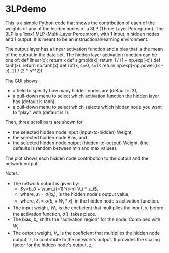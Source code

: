 # 3LPdemo

This is a simple Python code that shows the contribution of each of the weights of any of the hidden nodes of a 3LP (Three-Layer Perceptron).
The 3LP is a 1xnx1 MLP (Multi-Layer Perceptron), with 1 input, n hidden nodes and 1 output.
It is meant to be an instructional/learning environment.

The output layer has a linear activation function and a bias that is the mean of the output in the data set.
The hidden layer activation function can be one of:
def linear(x):
    return x
def sigmoid(x):
    return 1 / (1 + np.exp(-x))
def tanh(x):
    return np.tanh(x)
def rbf(x, c=0, s=1):
    return np.exp(-np.power((x - c), 2) / (2 * s**2))

The GUI shows 
- a field to specify how many hidden nodes are (default is 3),
- a pull-down menu to select which activation function the hidden layer has (default is tanh),
- a pull-down menu to select which selects which hidden node you want to "play" with (default is 1).

 Then, three scroll bars are shown for 
 - the selected hidden node input (input-to-hidden) Weight,
 - the selected hidden node Bias, and
 - the selected hidden node output (hidden-to-output) Weight.
(the defaults is random between min and max values).

The plot shows each hidden node contribution to the output and the network output.

Notes:
- The network output is given by:
    - $y=b_0 + \sum_{i=1}^{i=n} V_i * z_i$,
    - where, $z_i = \sigma(xi_i)$, is the hidden node's output value;
    - where, $\xi_i = \sigma(b_i + W_i*x)$, in the hidden node's activation function.
- The input weight, $W_i$, is the coeficient that multiplies the input, x, before the activation function, $\sigma()$, takes place.
- The bias, $b_i$, shifts the "activation region" for the node. Combined with $W_i$
- The output weight, $V_i$, is the coeficient that multiplies the hidden node output, z, to contribute to the network's output. It provides the scaling factor for the hidden node's output, $z_i$.
